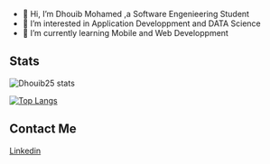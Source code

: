 - 👋 Hi, I’m Dhouib Mohamed ,a Software Engenieering Student
- 👀 I’m interested in Application Developpment and DATA Science
- 🌱 I’m currently learning Mobile and Web Developpment 

## Stats

![Dhouib25 stats](https://github-readme-stats.vercel.app/api?username=Dhouib25&show_icons=true)

[![Top Langs](https://github-readme-stats.vercel.app/api/top-langs/?username=Dhouib25)](https://github.com/anuraghazra/github-readme-stats)


## Contact Me

[Linkedin](https://www.linkedin.com/in/mohamed-dhouib/)
<!---
Dhouib25/Dhouib25 is a ✨ special ✨ repository because its `README.md` (this file) appears on your GitHub profile.
You can click the Preview link to take a look at your changes.
--->
